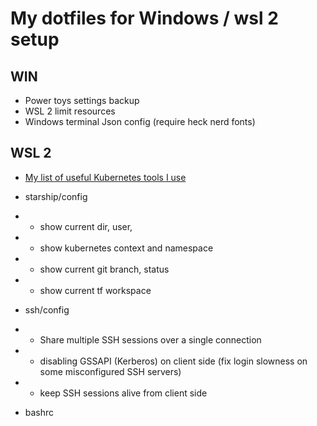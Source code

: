 # My dotfiles for Windows / wsl 2 setup

## WIN
* Power toys settings backup
* WSL 2 limit resources
* Windows terminal Json config (require heck nerd fonts)

## WSL 2

* [My list of useful Kubernetes tools I use](https://github.com/stars/Ard3ny/lists/kubernetes-tools)


* starship/config 
* * show current dir, user, 
* * show kubernetes context and namespace
* * show current git branch, status
* * show current tf workspace

* ssh/config
* * Share multiple SSH sessions over a single connection
* * disabling GSSAPI (Kerberos) on client side (fix login slowness on some misconfigured SSH servers)
* * keep SSH sessions alive from client side

* bashrc
